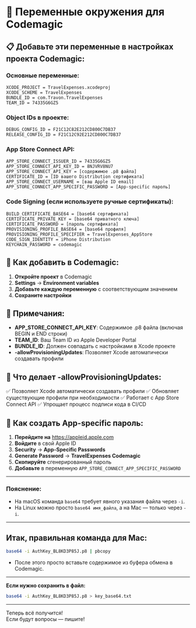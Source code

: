 # 🔧 Переменные окружения для Codemagic

## 📋 Добавьте эти переменные в настройках проекта Codemagic:

### Основные переменные:
```
XCODE_PROJECT = TravelExpenses.xcodeproj
XCODE_SCHEME = TravelExpenses
BUNDLE_ID = com.Travon.TravelExpenses
TEAM_ID = 74335G6GZ5
```

### Object IDs в проекте:
```
DEBUG_CONFIG_ID = F21C12C82E212CD800C7DB37
RELEASE_CONFIG_ID = F21C12C92E212CD800C7DB37
```

### App Store Connect API:
```
APP_STORE_CONNECT_ISSUER_ID = 74335G6GZ5
APP_STORE_CONNECT_API_KEY_ID = 8NJVRV8NU7
APP_STORE_CONNECT_API_KEY = [содержимое .p8 файла]
CERTIFICATE_ID = [ID вашего Distribution сертификата]
APP_STORE_CONNECT_USERNAME = [ваш Apple ID email]
APP_STORE_CONNECT_APP_SPECIFIC_PASSWORD = [App-specific пароль]
```

### Code Signing (если используете ручные сертификаты):
```
BUILD_CERTIFICATE_BASE64 = [base64 сертификата]
CERTIFICATE_PRIVATE_KEY = [base64 приватного ключа]
CERTIFICATE_PASSWORD = [пароль сертификата]
PROVISIONING_PROFILE_BASE64 = [base64 профиля]
PROVISIONING_PROFILE_SPECIFIER = TravelExpenses_AppStore
CODE_SIGN_IDENTITY = iPhone Distribution
KEYCHAIN_PASSWORD = codemagic
```

## 🚀 Как добавить в Codemagic:

1. **Откройте проект** в Codemagic
2. **Settings** → **Environment variables**
3. **Добавьте каждую переменную** с соответствующим значением
4. **Сохраните настройки**

## 📝 Примечания:

- **APP_STORE_CONNECT_API_KEY**: Содержимое .p8 файла (включая BEGIN и END строки)
- **TEAM_ID**: Ваш Team ID из Apple Developer Portal
- **BUNDLE_ID**: Должен совпадать с настройками в Xcode проекте
- **-allowProvisioningUpdates**: Позволяет Xcode автоматически создавать профили

## 🚀 Что делает -allowProvisioningUpdates:

✅ Позволяет Xcode автоматически создавать профили
✅ Обновляет существующие профили при необходимости
✅ Работает с App Store Connect API
✅ Упрощает процесс подписи кода в CI/CD

## 🔑 Как создать App-specific пароль:

1. **Перейдите на** https://appleid.apple.com
2. **Войдите** в свой Apple ID
3. **Security** → **App-Specific Passwords**
4. **Generate Password** → **TravelExpenses Codemagic**
5. **Скопируйте** сгенерированный пароль
6. **Добавьте** в переменную `APP_STORE_CONNECT_APP_SPECIFIC_PASSWORD` 

---

### **Пояснение:**
- На macOS команда `base64` требует явного указания файла через `-i`.
- На Linux можно просто `base64 имя_файла`, а на Mac — только через `-i`.

---

## **Итак, правильная команда для Mac:**

```sh
base64 -i AuthKey_BL8KD3P85J.p8 | pbcopy
```
- После этого просто вставьте содержимое из буфера обмена в Codemagic.

---

**Если нужно сохранить в файл:**
```sh
base64 -i AuthKey_BL8KD3P85J.p8 > key_base64.txt
```

---

Теперь всё получится!  
Если будут вопросы — пишите! 